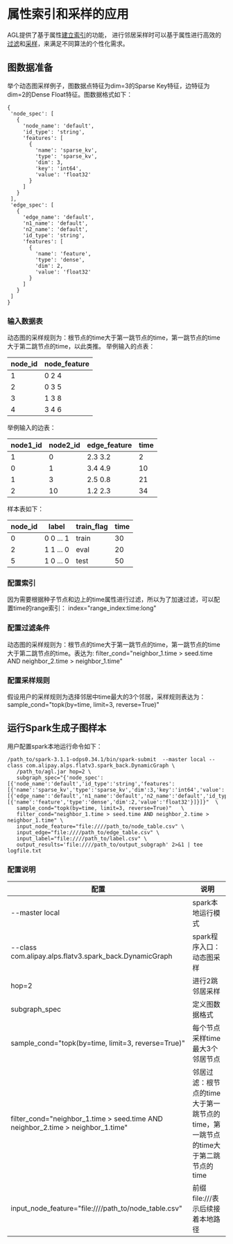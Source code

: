 # 属性索引和采样的应用
AGL提供了基于属性[建立索引](./3_neighbor_attribute_indexing.md)的功能，
进行邻居采样时可以基于属性进行高效的[过滤](./2_neighbor_filtering_condition.md)和[采样](./4_neighbor_sampling.md)，来满足不同算法的个性化需求。

## 图数据准备

举个动态图采样例子，图数据点特征为dim=3的Sparse Key特征，边特征为dim=2的Dense Float特征。图数据格式如下：
 ``` 
{
  'node_spec': [
    {
      'node_name': 'default',
      'id_type': 'string',
      'features': [
        {
          'name': 'sparse_kv',
          'type': 'sparse_kv',
          'dim': 3,
          'key': 'int64',
          'value': 'float32'
        }
      ]
    }
  ],
  'edge_spec': [
    {
      'edge_name': 'default',
      'n1_name': 'default',
      'n2_name': 'default',
      'id_type': 'string',
      'features': [
        {
          'name': 'feature',
          'type': 'dense',
          'dim': 2,
          'value': 'float32'
        }
      ]
    }
  ]
}
 ``` 


### 输入数据表
动态图的采样规则为：根节点的time大于第一跳节点的time，第一跳节点的time大于第二跳节点的time，以此类推。
举例输入的点表：

| node_id  | node_feature |
| -------- | ------------ |
|    1     |     0 2 4    |
|    2     |     0 3 5    |
|    3     |     1 3 8    |
|    4     |     3 4 6    |

举例输入的边表：

|  node1_id  |  node2_id  | edge_feature | time |
| ---------- | ---------- | ------------ | ---- |
|     1      |     0      |   2.3 3.2    |  2   |
|     0      |     1      |   3.4 4.9    |  10  |
|     1      |     3      |   2.5 0.8    |  21  |
|     2      |     10     |   1.2 2.3    |  34  |

样本表如下：

|  node_id  |    label   |  train_flag   | time |
| --------- | ---------- | ------------- | ---- |
|     0     |  0 0 ... 1 |     train     |  30  |
|     2     |  1 1 ... 0 |     eval      |  20  |
|     5     |  1 0 ... 0 |     test      |  50  |

### 配置索引
因为需要根据种子节点和边上的time属性进行过滤，所以为了加速过滤，可以配置time的range索引：
index="range_index:time:long"

### 配置过滤条件
动态图的采样规则为：根节点的time大于第一跳节点的time，第一跳节点的time大于第二跳节点的time。表达为:
filter_cond="neighbor_1.time > seed.time AND neighbor_2.time > neighbor_1.time"

### 配置采样规则
假设用户的采样规则为选择邻居中time最大的3个邻居，采样规则表达为：
sample_cond="topk(by=time, limit=3, reverse=True)"

## 运行Spark生成子图样本

用户配置spark本地运行命令如下：
 ``` 
/path_to/spark-3.1.1-odps0.34.1/bin/spark-submit  --master local --class com.alipay.alps.flatv3.spark_back.DynamicGraph \
    /path_to/agl.jar hop=2 \
    subgraph_spec="{'node_spec':[{'node_name':'default','id_type':'string','features':[{'name':'sparse_kv','type':'sparse_kv','dim':3,'key':'int64','value':'float32'}]}],'edge_spec':[{'edge_name':'default','n1_name':'default','n2_name':'default','id_type':'string','features':[{'name':'feature','type':'dense','dim':2,'value':'float32'}]}]}"  \
    sample_cond="topk(by=time, limit=3, reverse=True)"   \
    filter_cond="neighbor_1.time > seed.time AND neighbor_2.time > neighbor_1.time" \
    input_node_feature="file:////path_to/node_table.csv" \
    input_edge="file:////path_to/edge_table.csv" \
    input_label="file:////path_to/label.csv" \
    output_results='file:////path_to/output_subgraph' 2>&1 | tee logfile.txt
 ``` 


### 配置说明

|                           配置                                                   |                说明              |
| ------------------------------------------------------------------------------- | -------------------------------- |
| --master local                                                                  | spark本地运行模式                  |
| --class com.alipay.alps.flatv3.spark_back.DynamicGraph                               | spark程序入口：动态图采样            |
| hop=2                                                                           | 进行2跳邻居采样                     |
| subgraph_spec                                                                   | 定义图数据格式                      |
| sample_cond="topk(by=time, limit=3, reverse=True)"                              | 每个节点采样time最大3个邻居节点       |
| filter_cond="neighbor_1.time > seed.time AND neighbor_2.time > neighbor_1.time" | 邻居过滤：根节点的time大于第一跳节点的time，第一跳节点的time大于第二跳节点的time |
| input_node_feature="file:////path_to/node_table.csv"                            | 前缀file:///表示后续接着本地路径      |
